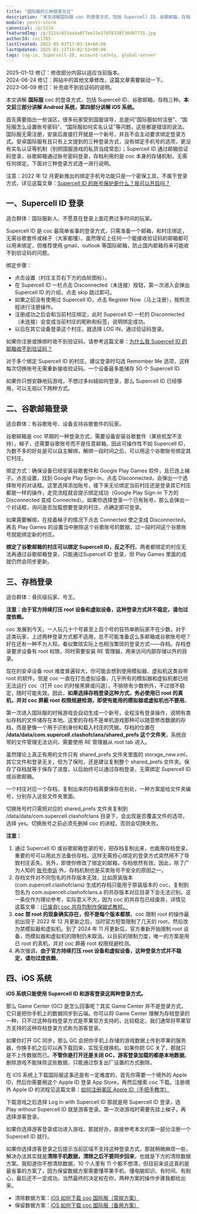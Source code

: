 ```yaml
---
title: "国际服的三种登录方式"
description: "本文讲解国际服 coc 的登录方式，包括 Supercell ID、谷歌邮箱、存档三种。本文前三部分讲解 Android 系统，第四部分讲解 iOS 系统。首先需要指出一些误区，很多玩家受到国服误导，总是问“国际服如何注册”、“国际服怎么设置账号密码”……"
module: posts-storm
canonical: /p/3114
featuredImg: /p/3114/d53aaba8f7ee21e27df8338f30d97715.jpg
authorId: coc1785
lastCreated: 2022-05-03T17:03:14+08:00
lastUpdated: 2025-01-12T15:02:52+08:00
tags: log-in, Supercell-ID, account-safety, global-server
---
```


<PostHistory>
2025-01-12 修订：修改部分内容以适应当前版本。<br>
2024-06-24 修订：网站中的其他文章修改，这篇文章需要联动一下。<br>
2023-06-09 修订：补充收不到验证码的说明。
</PostHistory>

本文讲解 **国际服** coc 的登录方式，包括 Supercell ID、谷歌邮箱、存档三种。**本文前三部分讲解 Android 系统，第四部分讲解 iOS 系统。**

首先需要指出一些误区，很多玩家受到国服误导，总是问“国际服如何注册”、“国际服怎么设置账号密码”、“国际服如何实名认证”等问题，这些都是错误的说法。国际服无需注册，安装后直接打开就是一个新号，并且不会主动要求绑定登录方式。安卓国际服有且只有上文提到的三种登录方式，没有绑定手机号的选项，更没有实名认证等机制（别把国服游戏的私货当成常态）；Supercell ID 通过邮箱验证码登录，谷歌邮箱通过账号密码登录，存档利用的是 coc 本身的存储机制，无需任何绑定。下面对三种登录方式逐一进行说明。

注意：2022 年 12 月更新推出的绑定手机号功能只是一个密保工具，不属于登录方式，详见这篇文章：[Supercell ID 的账号保护是什么？我可以开启吗？](/p/6755)

## 一、Supercell ID 登录

适合群体：国际服新人、不愿意在登录上面花费过多时间的玩家。

Supercell ID 是 coc 最简单省事的登录方式，只需准备一个邮箱，和村庄绑定，无需谷歌套件或梯子（大家都懂）。虽然理论上任何一个能接收验证码的邮箱都可以用来绑定，但推荐使用 gmail、outlook 等国际邮箱，防止国内邮箱将来可能收不到验证码的问题。

绑定步骤：

- 点击设置（村庄主页右下方的齿轮图标）。
- 在 Supercell ID 一栏点击 Disconnected（未连接）按钮，第一次进入会弹出 Supercell ID 的介绍，点击 skip 跳过即可。
- 如果之前没有使用过 Supercell ID，点击 Register Now（马上注册），按照流程进行注册操作。
- 注册成功之后会和当前村庄绑定，此时 Supercell ID 一栏的 Disconnected（未连接）会变成当前村庄的昵称和标签，说明绑定成功。
- 以后在其它设备登录这个村庄，就选择 LOG IN，通过验证码登录。

如果你注册或换绑时收不到验证码，请参考这篇文章：[为什么我 Supercell ID 的邮箱收不到验证码？](/p/6749)

<Pic src="/p/3114/d53aaba8f7ee21e27df8338f30d97715.jpg" width="624" height="351" alt="登录 Supercell ID 的页面" />

对于多个绑定 Supercell ID 的村庄，建议登录时勾选 Remember Me 选项，这样每次切换账号无需重新接收验证码。一个设备最多能储存 50 个 Supercell ID.

如果你只想安静地玩游戏，不想过多纠结如何登录，那么 Supercell ID 已经够用，可以无视以下两种方式。

## 二、谷歌邮箱登录

适合群体：有谷歌账号、设备支持谷歌套件的玩家。

谷歌邮箱是 coc 早期的一种登录方式，需要设备安装谷歌套件（某些机型不支持），梯子，还需要谷歌账号而不是任意邮箱，因此可操作性不如 Supercell ID，为数不多的好处是可以自主解绑，解绑一段时间之后，可以用这个谷歌账号绑定其它村庄。

绑定方式：确保设备已经安装谷歌套件和 Google Play Games 软件，且已连上梯子。点击设置，找到 Google Play Sign-in，点击 Disconnected，会弹出一个选择账号的对话框。这里选择添加账号，接下来无论绑定当前村庄还是登录其它村庄都是一样的操作，走完流程就会提示绑定成功（Google Play Sign-in 下方的 Disconnected 变成 Connected）。如果你选择登录一个已有账号，那么会弹出一个对话框，询问是否加载想要登录的村庄，点确定即可登录。

<Pic src="/p/3114/2f6a01e0a081603377c4d21162d5b083.jpg" width="780" height="503" alt="添加其他谷歌账号的页面" maxWidth="500px" />
<Pic src="/p/3114/8b333792e966276957ccc09de93cbea1.jpg" width="632" height="1080" alt="登录谷歌账号的页面" maxWidth="316px" />
<Pic src="/p/3114/bf14e96a8f9647b8b8c8dfbd9620f844.jpg" width="780" height="570" alt="游戏内绑定谷歌账号的页面" maxWidth="600px" />

如果需要解绑，在挂着梯子的情况下点击 Connected 使之变成 Disconnected，再去 Play Games 的设置当中删除这个谷歌账号的数据，过一段时间这个谷歌账号就能绑定新的村庄。

**绑定了谷歌邮箱的村庄可以绑定 Supercell ID，反之不行**。两者都绑定的村庄无法再通过谷歌邮箱登录，只能通过Supercell ID 登录，但 Play Games 里面的成就仍然会同步更新。

## 三、存档登录

适合群体：骨灰级玩家、号王。

**注意：由于官方持续打压 root 设备和虚拟设备，这种登录方式并不稳定，请勿过度依赖。**

coc 发展到今天，一人玩几十个号甚至上百个号的狂热单刷玩家不在少数，对于这类玩家，上述两种登录方式都不适用，总不可能准备这么多邮箱或谷歌账号吧？好在还有一种不为人知，看似繁琐实际上也相当繁琐的登录方式——存档。存档登录要求设备有 root 权限，同时需要安装 RE 管理器，用来访问内部存储以外的目录。

现在的安卓设备 root 难度普遍较大，你可能会想到使用模拟器、虚拟机这类自带 root 的软件。但是 coc 一直在打击虚拟设备，几乎所有的模拟器和虚拟机都已经无法运行 coc（打开 coc 的时候黑屏或闪退），不排除有少数例外，不过很不稳定，随时可能失效。因此，**如果选择存档登录这种方式，务必使用已 root 的真机，并对 coc 屏蔽 root 权限规避检测，即使有能用的模拟器或虚拟机也不要用**。

第一次进入国际服的时候游戏会自动生成一个新号，全程没有登录操作，说明有类似存档的文件储存在本地。这里的存档不是单机游戏那种可以随意修改数据的存档，而是更像一个用于识别身份和载入村庄的凭据。存档的位置在 **<span style="word-wrap: break-word">/data/data/com.supercell.clashofclans/shared_prefs</span> 这个文件夹**，系统自带的文件管理无法访问，需要使用 RE 管理器从 root tab 进入。

<Pic src="/p/3114/85c4e0885c85094d2163f3906af30a37.jpg" width="689" height="1080" alt="存档文件进入入口" maxWidth="400px" />

虽然理论上真正有用的文件只有 shared_prefs 文件夹里面的 storage_new.xml，其它文件和登录无关，但为了保险，还是建议复制整个 shared_prefs 文件夹。保存了存档就等于保存了进度，以后始终可以通过存档登录，无需绑定 Supercell ID 或谷歌邮箱。

一个村庄对应一个存档，复制出来的存档需要保存在别处，一种方案是给文件夹编号，分别存入这些文件夹里面。

<Pic src="/p/3114/79e2289962fdf9cd588215c3f27747ff.jpg" width="689" height="1080" alt="存档文件列表" maxWidth="400px" />

切换账号时只需把对应的 shared_prefs 文件夹复制到 /data/data/com.supercell.clashofclans 目录下，会出现是否覆盖文件的选项，选择 yes。切换账号之前必须先删掉 coc 的进程，否则会切换失败。

<Pic src="/p/3114/1abd91d82568f3ac5419bda7dd71546d.jpg" width="689" height="1080" alt="在弹窗中选择 yes" maxWidth="400px" />

**注意：**

1. 通过 Supercell ID 或谷歌邮箱登录的号，把存档复制出来，也能用存档登录，重要的号可以用此方法备份存档，这样无需担心绑定的登录方式突然用不了导致村庄丢失。另外，即使你修改了绑定的邮箱，存档依然有效。因此，除了广为人知的 [账号申诉](/p/6605) 外，存档机制也是买卖账号不安全的原因之一。
2. 存档文件对不同包名的共存版本无效，比如原装版本 (com.supercell.clashofclans) 生成的存档只能用于原装版本的 coc，复制到包名为 com.supercell.clashofclans.a 的共存版本对应目录下会无法识别。这一条仅作为理论参考，实际意义不大，因为 coc 的共存包已经废弃，详情见这篇文章：[(已废弃) coc 共存包制作保姆式教程。](/p/4801)
3. **coc 禁 root 的现象确实存在，但不是每个版本都禁**。coc 限制 root 的操作最初出现于 2022 年 12 月更新之后，当时官方短暂限制了几天的 root，然后改为禁模拟器和虚拟机。到了 2024 年 11 月更新后，官方重新开始限制 root 设备，而模拟器和虚拟机的限制仍未取消。以目前的限制力度，唯一的方案是用已 root 的真机，并对 coc 屏蔽 root 权限规避检测。
4. 再次强调，**由于官方持续打压 root 设备和虚拟设备，这种登录方式并不稳定，请勿过度依赖**。

## 四、iOS 系统

**iOS 系统只能使用 Supercell ID 和游客登录这两种登录方式。**

那么 Game Center (GC) 是怎么回事呢？其实 Game Center 并不是登录方式，它只是把你手机上的数据同步到云端。你可以将 Game Center 理解为存档登录的一种，只不过这种存档登录方式是苹果官方支持的，比较稳定。我们通常将苹果官方支持的这种存档登录方式称为游客登录。

如果你打开 GC 同步，那么 GC 会把你手机上存储的游戏数据上传到苹果的服务器，你换手机之后可以再下载回来，实现无缝换机。如果你把 GC 关了，那就只是不上传数据而已。**不管你是打开还是关闭 GC，游客登录加载的都是本地数据**。删除游戏不能抹除这些数据，只能通过恢复出厂设置的方式删除。

在 iOS 系统上下载国际服这事还是有一定难度的，首先你需要一个境外的 Apple ID，然后你需要用这个 Apple ID 登录 App Store，再然后搜索 coc 下载。注册境外 Apple ID 的流程见这篇文章：[如何注册美区 Apple ID（手把手教学）](/p/6813)

下载游戏之后选择 Log in with Supercell ID 那就是用 Supercell ID 登录，选 Play without Supercell ID 就是游客登录。第一次进游戏时需要先挂上梯子，再选择游客登录。

<Pic src="/p/3114/a5424eaebd39fe6ff14af9b124276534.jpg" width="836" height="386" alt="" />

如果你选择游客登录成功进入游戏，那就好办，直接参考本文的第一部分注册一个 Supercell ID 就行。

如果你选择游客登录之后提示当前区域不支持这种登录方式，那就稍微麻烦一些，解决办法其实就是**清除手机数据，清除之后不要同步回来**，也就是下方的清除数据方案。我知道你不想清除数据，10 个人里有 11 个都不想清，但目前来说这真的是最省事的方案了，因为保留数据方案需要懂苹果手机、懂电脑知识、有时间、有耐心，最后还不一定成功。当然最终的决定权在你，两种方案的操作步骤我都给出来。

- 清除数据方案：[iOS 如何下载 coc 国际服（常规方案）](/p/6676)
- 保留数据方案：[iOS 如何下载 coc 国际服（备用方案）](/p/4604)